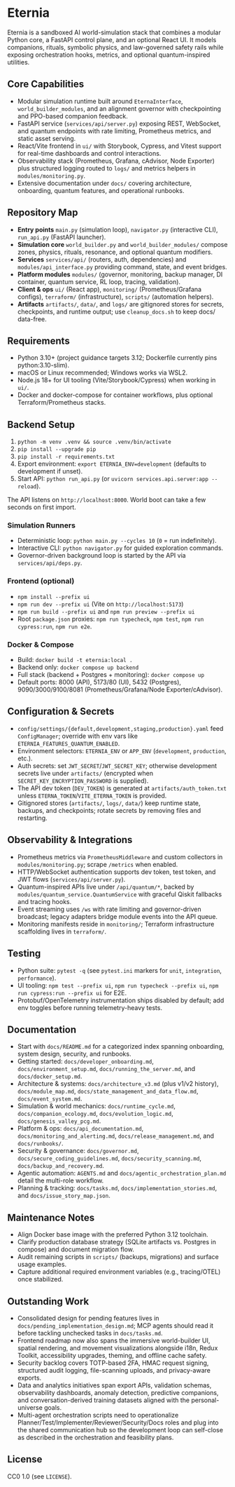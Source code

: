 # Eternia

Eternia is a sandboxed AI world-simulation stack that combines a modular Python core, a FastAPI control plane, and an optional React UI. It models companions, rituals, symbolic physics, and law-governed safety rails while exposing orchestration hooks, metrics, and optional quantum-inspired utilities.

## Core Capabilities
- Modular simulation runtime built around `EternaInterface`, `world_builder_modules`, and an alignment governor with checkpointing and PPO-based companion feedback.
- FastAPI service (`services/api/server.py`) exposing REST, WebSocket, and quantum endpoints with rate limiting, Prometheus metrics, and static asset serving.
- React/Vite frontend in `ui/` with Storybook, Cypress, and Vitest support for real-time dashboards and control interactions.
- Observability stack (Prometheus, Grafana, cAdvisor, Node Exporter) plus structured logging routed to `logs/` and metrics helpers in `modules/monitoring.py`.
- Extensive documentation under `docs/` covering architecture, onboarding, quantum features, and operational runbooks.

## Repository Map
- **Entry points** `main.py` (simulation loop), `navigator.py` (interactive CLI), `run_api.py` (FastAPI launcher).
- **Simulation core** `world_builder.py` and `world_builder_modules/` compose zones, physics, rituals, resonance, and optional quantum modifiers.
- **Services** `services/api/` (routers, auth, dependencies) and `modules/api_interface.py` providing command, state, and event bridges.
- **Platform modules** `modules/` (governor, monitoring, backup manager, DI container, quantum service, RL loop, tracing, validation).
- **Client & ops** `ui/` (React app), `monitoring/` (Prometheus/Grafana configs), `terraform/` (infrastructure), `scripts/` (automation helpers).
- **Artifacts** `artifacts/`, `data/`, and `logs/` are gitignored stores for secrets, checkpoints, and runtime output; use `cleanup_docs.sh` to keep docs/ data-free.

## Requirements
- Python 3.10+ (project guidance targets 3.12; Dockerfile currently pins python:3.10-slim).
- macOS or Linux recommended; Windows works via WSL2.
- Node.js 18+ for UI tooling (Vite/Storybook/Cypress) when working in `ui/`.
- Docker and docker-compose for container workflows, plus optional Terraform/Prometheus stacks.

## Backend Setup
1. `python -m venv .venv && source .venv/bin/activate`
2. `pip install --upgrade pip`
3. `pip install -r requirements.txt`
4. Export environment: `export ETERNIA_ENV=development` (defaults to development if unset).
5. Start API: `python run_api.py` (or `uvicorn services.api.server:app --reload`).

The API listens on `http://localhost:8000`. World boot can take a few seconds on first import.

### Simulation Runners
- Deterministic loop: `python main.py --cycles 10` (`0` = run indefinitely).
- Interactive CLI: `python navigator.py` for guided exploration commands.
- Governor-driven background loop is started by the API via `services/api/deps.py`.

### Frontend (optional)
- `npm install --prefix ui`
- `npm run dev --prefix ui` (Vite on `http://localhost:5173`)
- `npm run build --prefix ui` and `npm run preview --prefix ui`
- Root `package.json` proxies: `npm run typecheck`, `npm test`, `npm run cypress:run`, `npm run e2e`.

### Docker & Compose
- Build: `docker build -t eternia:local .`
- Backend only: `docker compose up backend`
- Full stack (backend + Postgres + monitoring): `docker compose up`
- Default ports: 8000 (API), 5173/80 (UI), 5432 (Postgres), 9090/3000/9100/8081 (Prometheus/Grafana/Node Exporter/cAdvisor).

## Configuration & Secrets
- `config/settings/{default,development,staging,production}.yaml` feed `ConfigManager`; override with env vars like `ETERNIA_FEATURES_QUANTUM_ENABLED`.
- Environment selectors: `ETERNIA_ENV` or `APP_ENV` (`development`, `production`, etc.).
- Auth secrets: set `JWT_SECRET`/`JWT_SECRET_KEY`; otherwise development secrets live under `artifacts/` (encrypted when `SECRET_KEY_ENCRYPTION_PASSWORD` is supplied).
- The API dev token (`DEV_TOKEN`) is generated at `artifacts/auth_token.txt` unless `ETERNA_TOKEN`/`VITE_ETERNA_TOKEN` is provided.
- Gitignored stores (`artifacts/`, `logs/`, `data/`) keep runtime state, backups, and checkpoints; rotate secrets by removing files and restarting.

## Observability & Integrations
- Prometheus metrics via `PrometheusMiddleware` and custom collectors in `modules/monitoring.py`; scrape `/metrics` when enabled.
- HTTP/WebSocket authentication supports dev token, test token, and JWT flows (`services/api/server.py`).
- Quantum-inspired APIs live under `/api/quantum/*`, backed by `modules/quantum_service.QuantumService` with graceful Qiskit fallbacks and tracing hooks.
- Event streaming uses `/ws` with rate limiting and governor-driven broadcast; legacy adapters bridge module events into the API queue.
- Monitoring manifests reside in `monitoring/`; Terraform infrastructure scaffolding lives in `terraform/`.

## Testing
- Python suite: `pytest -q` (see `pytest.ini` markers for `unit`, `integration`, `performance`).
- UI tooling: `npm test --prefix ui`, `npm run typecheck --prefix ui`, `npm run cypress:run --prefix ui` for E2E.
- Protobuf/OpenTelemetry instrumentation ships disabled by default; add env toggles before running telemetry-heavy tests.

## Documentation
- Start with `docs/README.md` for a categorized index spanning onboarding, system design, security, and runbooks.
- Getting started: `docs/developer_onboarding.md`, `docs/environment_setup.md`, `docs/running_the_server.md`, and `docs/docker_setup.md`.
- Architecture & systems: `docs/architecture_v3.md` (plus v1/v2 history), `docs/module_map.md`, `docs/state_management_and_data_flow.md`, `docs/event_system.md`.
- Simulation & world mechanics: `docs/runtime_cycle.md`, `docs/companion_ecology.md`, `docs/evolution_logic.md`, `docs/genesis_valley_pcg.md`.
- Platform & ops: `docs/api_documentation.md`, `docs/monitoring_and_alerting.md`, `docs/release_management.md`, and `docs/runbooks/`.
- Security & governance: `docs/governor.md`, `docs/secure_coding_guidelines.md`, `docs/security_scanning.md`, `docs/backup_and_recovery.md`.
- Agentic automation: `AGENTS.md` and `docs/agentic_orchestration_plan.md` detail the multi-role workflow.
- Planning & tracking: `docs/tasks.md`, `docs/implementation_stories.md`, and `docs/issue_story_map.json`.

## Maintenance Notes
- Align Docker base image with the preferred Python 3.12 toolchain.
- Clarify production database strategy (SQLite artifacts vs. Postgres in compose) and document migration flow.
- Audit remaining scripts in `scripts/` (backups, migrations) and surface usage examples.
- Capture additional required environment variables (e.g., tracing/OTEL) once stabilized.

## Outstanding Work
- Consolidated design for pending features lives in `docs/pending_implementation_design.md`; MCP agents should read it before tackling unchecked tasks in `docs/tasks.md`.
- Frontend roadmap now also spans the immersive world-builder UI, spatial rendering, and movement visualizations alongside i18n, Redux Toolkit, accessibility upgrades, theming, and offline cache safety.
- Security backlog covers TOTP-based 2FA, HMAC request signing, structured audit logging, file-scanning uploads, and privacy-aware exports.
- Data and analytics initiatives span export APIs, validation schemas, observability dashboards, anomaly detection, predictive companions, and conversation-derived training datasets aligned with the personal-universe goals.
- Multi-agent orchestration scripts need to operationalize Planner/Test/Implementer/Reviewer/Security/Docs roles and plug into the shared communication hub so the development loop can self-close as described in the orchestration and feasibility plans.

## License
CC0 1.0 (see `LICENSE`).
